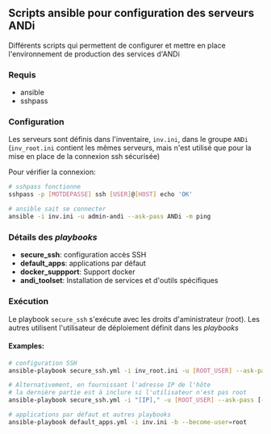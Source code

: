 ## Scripts ansible pour configuration des serveurs ANDi

Différents scripts qui permettent de configurer et mettre en place l'environnement de production des services d'ANDi

### Requis
- ansible
- sshpass

### Configuration
Les serveurs sont définis dans l'inventaire, `inv.ini`, dans le groupe `ANDi` (`inv_root.ini` contient les mêmes serveurs, mais n'est utilisé que pour la mise en place de la connexion ssh sécurisée)

Pour vérifier la connexion:
```bash
# sshpass fonctionne
sshpass -p [MOTDEPASSE] ssh [USER]@[HOST] echo 'OK'

# ansible sait se connecter
ansible -i inv.ini -u admin-andi --ask-pass ANDi -m ping
```

### Détails des _playbooks_

- **secure_ssh**: configuration accès SSH
- **default_apps**: applications par défaut
- **docker_suppport**: Support docker
- **andi_toolset**: Installation de services et d'outils spécifiques

### Exécution
Le playbook `secure_ssh` s'exécute avec les droits d'aministrateur (root). Les autres utilisent l'utilisateur de déploiement définit dans les _playbooks_

#### Examples:
```bash
# configuration SSH
ansible-playbook secure_ssh.yml -i inv_root.ini -u [ROOT_USER] --ask-pass

# Alternativement, en fournissant l'adresse IP de l'hôte
# la dernière partie est à inclure si l'utilisateur n'est pas root
ansible-playbook secure_ssh.yml -i "[IP]," -u [ROOT_USER] --ask-pass [-b --become-user=root]

# applications par défaut et autres playbooks
ansible-playbook default_apps.yml -i inv.ini -b --become-user=root
```
